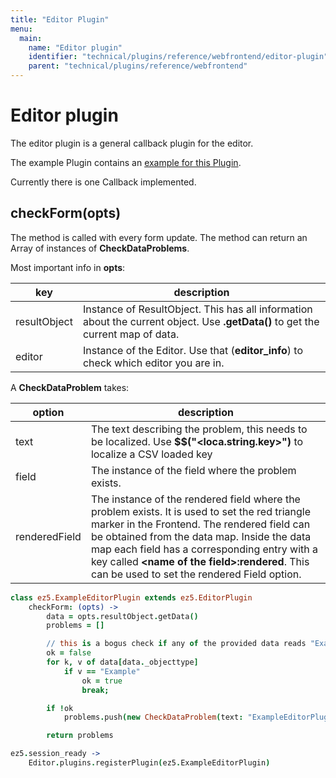 ```yaml
---
title: "Editor Plugin"
menu:
  main:
    name: "Editor plugin"
    identifier: "technical/plugins/reference/webfrontend/editor-plugin"
    parent: "technical/plugins/reference/webfrontend"
---
```


# Editor plugin

The editor plugin is a general callback plugin for the editor. 

The example Plugin contains an [example for this Plugin](https://github.com/programmfabrik/easydb-plugin-examples/blob/master/src/webfrontend/ExampleEditorPlugin.coffee).

Currently there is one Callback implemented.

## checkForm(opts)

The method is called with every form update. The method can return an Array of instances of **CheckDataProblems**.

Most important info in **opts**:

| key          | description                                                  |
| ------------ | ------------------------------------------------------------ |
| resultObject | Instance of ResultObject. This has all information about the current object. Use **.getData()** to get the current map of data. |
| editor       | Instance of the Editor. Use that (**editor_info**) to check which editor you are in. |

A **CheckDataProblem** takes:

| option        | description                                                  |
| ------------- | ------------------------------------------------------------ |
| text          | The text describing the problem, this needs to be localized. Use **$$("<loca.string.key>")** to localize a CSV loaded key |
| field         | The instance of the field where the problem exists.          |
| renderedField | The instance of the rendered field where the problem exists. It is used to set the red triangle marker in the Frontend. The rendered field can be obtained from the data map. Inside the data map each field has a corresponding entry with a key called **\<name of the field\>:rendered**. This can be used to set the rendered Field option. |

```coffeescript
class ez5.ExampleEditorPlugin extends ez5.EditorPlugin
	checkForm: (opts) ->
		data = opts.resultObject.getData()
		problems = []

        // this is a bogus check if any of the provided data reads "Example"
		ok = false
		for k, v of data[data._objecttype]
			if v == "Example"
				ok = true
				break;

		if !ok
			problems.push(new CheckDataProblem(text: "ExampleEditorPlugin: One field needs to be filled with **Example**."))

		return problems

ez5.session_ready ->
	Editor.plugins.registerPlugin(ez5.ExampleEditorPlugin)
```

